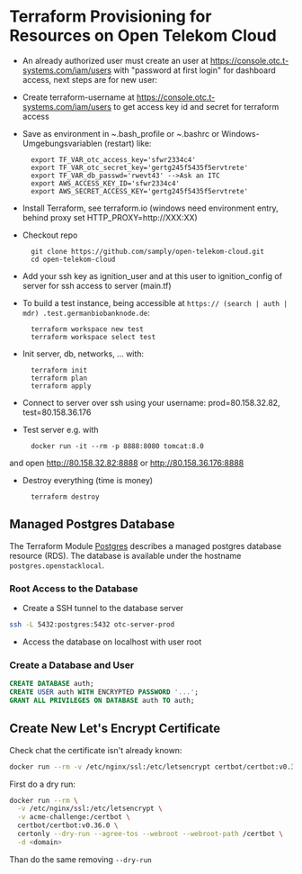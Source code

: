 # Terraform Provisioning for Resources on Open Telekom Cloud

* An already authorized user must create an user at https://console.otc.t-systems.com/iam/users with "password at first login" for dashboard access,
next steps are for new user:


* Create terraform-username at https://console.otc.t-systems.com/iam/users to get access key id and secret for terraform access

* Save as environment in ~\.bash_profile or ~\.bashrc or Windows-Umgebungsvariablen (restart) like:

        export TF_VAR_otc_access_key='sfwr2334c4'
        export TF_VAR_otc_secret_key='gertg245f5435f5ervtrete'
        export TF_VAR_db_passwd='rwevt43' -->Ask an ITC
        export AWS_ACCESS_KEY_ID='sfwr2334c4'
        export AWS_SECRET_ACCESS_KEY='gertg245f5435f5ervtrete'

* Install Terraform, see terraform.io (windows need environment entry, behind proxy set HTTP_PROXY=http://XXX:XX)

* Checkout repo

        git clone https://github.com/samply/open-telekom-cloud.git
        cd open-telekom-cloud

* Add your ssh key as ignition_user and at this user to ignition_config of server for ssh access to server (main.tf)

* To build a test instance, being accessible at `https:// (search | auth | mdr) .test.germanbiobanknode.de`:

        terraform workspace new test
        terraform workspace select test

* Init server, db, networks, ... with:

        terraform init
        terraform plan
        terraform apply
        
* Connect to server over ssh using your username: prod=80.158.32.82, test=80.158.36.176

* Test server e.g. with

        docker run -it --rm -p 8888:8080 tomcat:8.0
        
and open http://80.158.32.82:8888 or http://80.158.36.176:8888


* Destroy everything (time is money)

        terraform destroy


## Managed Postgres Database

The Terraform Module [Postgres][1] describes a managed postgres database resource (RDS). The database is available under the hostname `postgres.openstacklocal`.

### Root Access to the Database 

* Create a SSH tunnel to the database server

```bash
ssh -L 5432:postgres:5432 otc-server-prod
```

* Access the database on localhost with user root

### Create a Database and User

```sql
CREATE DATABASE auth;
CREATE USER auth WITH ENCRYPTED PASSWORD '...';
GRANT ALL PRIVILEGES ON DATABASE auth TO auth;
```

## Create New Let's Encrypt Certificate

Check chat the certificate isn't already known:

```bash
docker run --rm -v /etc/nginx/ssl:/etc/letsencrypt certbot/certbot:v0.36.0 certificates
```

First do a dry run:

```bash
docker run --rm \
  -v /etc/nginx/ssl:/etc/letsencrypt \
  -v acme-challenge:/certbot \
  certbot/certbot:v0.36.0 \
  certonly --dry-run --agree-tos --webroot --webroot-path /certbot \
  -d <domain>
```

Than do the same removing `--dry-run`

[1]: <https://github.com/samply/open-telekom-cloud/tree/master/modules/postgres>
